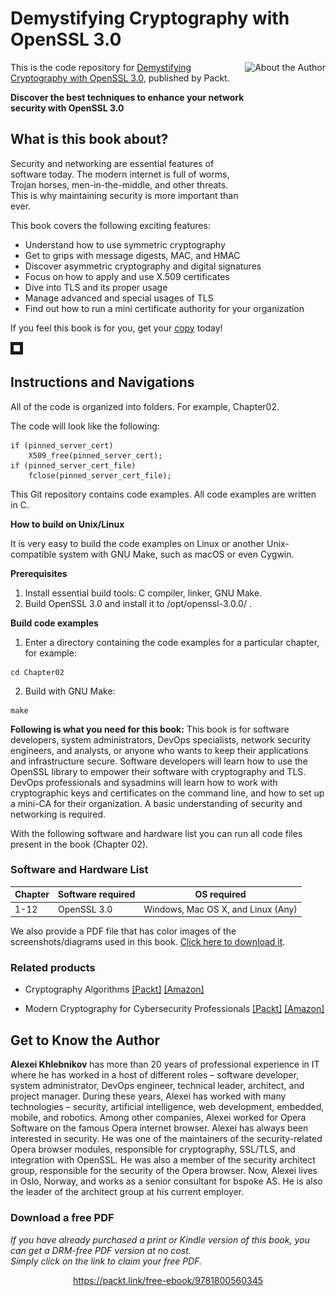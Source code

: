 


# Demystifying Cryptography with OpenSSL 3.0

<a href="https://www.packtpub.com/product/demystifying-cryptography-with-openssl-3/9781800560345?utm_source=github&utm_medium=repository&utm_campaign=9781800560345"><img src="https://static.packt-cdn.com/products/9781800560345/cover/smaller" alt="About the Author" height="256px" align="right"></a>

This is the code repository for [Demystifying Cryptography with OpenSSL 3.0](https://www.packtpub.com/product/demystifying-cryptography-with-openssl-3/9781800560345?utm_source=github&utm_medium=repository&utm_campaign=9781800560345), published by Packt.

**Discover the best techniques to enhance your network security with OpenSSL 3.0**

## What is this book about?
Security and networking are essential features of software today. The modern internet is full of worms, Trojan horses, men-in-the-middle, and other threats. This is why maintaining security is more important than ever. 

This book covers the following exciting features:
* Understand how to use symmetric cryptography
* Get to grips with message digests, MAC, and HMAC
* Discover asymmetric cryptography and digital signatures
* Focus on how to apply and use X.509 certificates
* Dive into TLS and its proper usage
* Manage advanced and special usages of TLS
* Find out how to run a mini certificate authority for your organization

If you feel this book is for you, get your [copy](https://www.amazon.com/dp/1800560346) today!

<a href="https://www.packtpub.com/?utm_source=github&utm_medium=banner&utm_campaign=GitHubBanner"><img src="https://raw.githubusercontent.com/PacktPublishing/GitHub/master/GitHub.png" 
alt="https://www.packtpub.com/" border="5" /></a>

## Instructions and Navigations
All of the code is organized into folders. For example, Chapter02.

The code will look like the following:
```
if (pinned_server_cert)
    X509_free(pinned_server_cert);
if (pinned_server_cert_file)
    fclose(pinned_server_cert_file);
```

This Git repository contains code examples.
All code examples are written in C.

**How to build on Unix/Linux**

It is very easy to build the code examples on Linux or another Unix-compatible system with GNU Make, such as macOS or even Cygwin.

**Prerequisites**

1. Install essential build tools: C compiler, linker, GNU Make.
2. Build OpenSSL 3.0 and install it to /opt/openssl-3.0.0/ .

**Build code examples**

1. Enter a directory containing the code examples for a particular chapter, for example:
```
cd Chapter02
```

2. Build with GNU Make:
```
make
```

**Following is what you need for this book:**
This book is for software developers, system administrators, DevOps specialists, network security engineers, and analysts, or anyone who wants to keep their applications and infrastructure secure. Software developers will learn how to use the OpenSSL library to empower their software with cryptography and TLS. DevOps professionals and sysadmins will learn how to work with cryptographic keys and certificates on the command line, and how to set up a mini-CA for their organization. A basic understanding of security and networking is required.

With the following software and hardware list you can run all code files present in the book (Chapter 02).
### Software and Hardware List
| Chapter | Software required | OS required |
| -------- | ------------------------------------ | ----------------------------------- |
| 1-12 | OpenSSL 3.0 | Windows, Mac OS X, and Linux (Any) |

We also provide a PDF file that has color images of the screenshots/diagrams used in this book. [Click here to download it](https://packt.link/c0WEO).

### Related products
* Cryptography Algorithms [[Packt]](https://www.packtpub.com/product/cryptography-algorithms/9781789617139/?utm_source=github&utm_medium=repository&utm_campaign=9781789617139) [[Amazon]](https://www.amazon.com/dp/1789617138)

* Modern Cryptography for Cybersecurity Professionals [[Packt]](https://www.packtpub.com/product/modern-cryptography-for-cybersecurity-professionals/9781838644352/?utm_source=github&utm_medium=repository&utm_campaign=9781838644352) [[Amazon]](https://www.amazon.com/dp/1838644350)

## Get to Know the Author
**Alexei Khlebnikov**
has more than 20 years of professional experience in IT where he has worked in a host of different roles – software developer, system administrator, DevOps engineer, technical leader, architect, and project manager. During these years, Alexei has worked with many technologies – security, artificial intelligence, web development, embedded, mobile, and robotics. Among other companies, Alexei worked for Opera Software on the famous Opera internet browser. Alexei has always been interested in security. He was one of the maintainers of the security-related Opera browser modules, responsible for cryptography, SSL/TLS, and integration with OpenSSL. He was also a member of the security architect group, responsible for the security of the Opera browser. Now, Alexei lives in Oslo, Norway, and works as a senior consultant for bspoke AS. He is also the leader of the architect group at his current employer.
### Download a free PDF

 <i>If you have already purchased a print or Kindle version of this book, you can get a DRM-free PDF version at no cost.<br>Simply click on the link to claim your free PDF.</i>
<p align="center"> <a href="https://packt.link/free-ebook/9781800560345">https://packt.link/free-ebook/9781800560345 </a> </p>